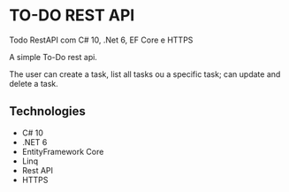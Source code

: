 # TO-DO REST API
Todo RestAPI com C# 10, .Net 6, EF Core e HTTPS

A simple To-Do rest api.

The user can create a task, list all tasks ou a specific task; can update and delete a task.

## Technologies
- C# 10
- .NET 6
- EntityFramework Core
- Linq
- Rest API
- HTTPS
